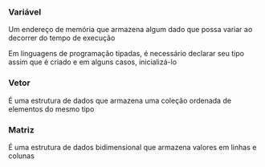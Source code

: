 ### Variável

Um endereço de memória que armazena algum dado que possa variar ao decorrer do tempo de execução

Em linguagens de programação tipadas, é necessário declarar seu tipo assim que é criado e em alguns casos, inicializá-lo

### Vetor

É uma estrutura de dados que armazena uma coleção ordenada de elementos do mesmo tipo

### Matriz 

É uma estrutura de dados bidimensional que armazena valores em linhas e colunas